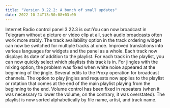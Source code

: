 ```yaml
---
title: "Version 3.22.2: A bunch of small updates"
date: 2022-10-24T13:50:08+03:00
---
```


Internet Radio control panel 3.22.3 is out:You can now broadcast in Telegram without a picture or video clip at all, such audio broadcasts often work more stably. The track availability option in the track ordering widget can now be switched for multiple tracks at once. Improved translations into various languages for widgets and the panel as a whole. Each track now displays its date of addition to the playlist. For each track in the playlist, you can now quickly select which playlists this track is in. For jingles with the mixing option, the problem was fixed when white noise appeared at the beginning of the jingle. Several edits to the Proxy operation for broadcast channels. The option to play jingles and requests now applies to the playlist or rotation that comes at the end of the main playlist playing from the beginning to the end. Volume control has been fixed in repeaters (when it was necessary to lower the volume, on the contrary, it was overstated). The playlist is now sorted alphabetically by file name, artist, and track name.
